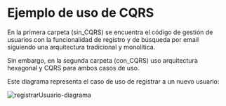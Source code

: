# Ejemplo de uso de CQRS

En la primera carpeta (sin_CQRS) se encuentra el código de gestión de usuarios con la funcionalidad de registro y de búsqueda por email siguiendo una arquitectura tradicional y monolítica.

Sin embargo, en la segunda carpeta (con_CQRS) uso arquitectura hexagonal y CQRS para ambos casos de uso.

Este diagrama representa el caso de uso de registrar a un nuevo usuario:

![registrarUsuario-diagrama](https://github.com/mariaurena/cqrs-ejemplo/assets/58937944/16827462-6005-4df3-9840-e09f9dfabbc7)

